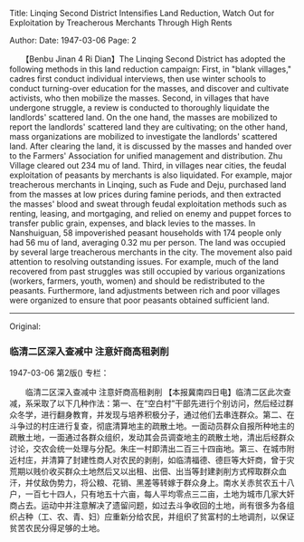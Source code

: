 Title: Linqing Second District Intensifies Land Reduction, Watch Out for Exploitation by Treacherous Merchants Through High Rents

Author:
Date: 1947-03-06
Page: 2

　　【Benbu Jinan 4 Ri Dian】The Linqing Second District has adopted the following methods in this land reduction campaign: First, in "blank villages," cadres first conduct individual interviews, then use winter schools to conduct turning-over education for the masses, and discover and cultivate activists, who then mobilize the masses. Second, in villages that have undergone struggle, a review is conducted to thoroughly liquidate the landlords' scattered land. On the one hand, the masses are mobilized to report the landlords' scattered land they are cultivating; on the other hand, mass organizations are mobilized to investigate the landlords' scattered land. After clearing the land, it is discussed by the masses and handed over to the Farmers' Association for unified management and distribution. Zhu Village cleared out 234 mu of land. Third, in villages near cities, the feudal exploitation of peasants by merchants is also liquidated. For example, major treacherous merchants in Linqing, such as Fude and Deju, purchased land from the masses at low prices during famine periods, and then extracted the masses' blood and sweat through feudal exploitation methods such as renting, leasing, and mortgaging, and relied on enemy and puppet forces to transfer public grain, expenses, and black levies to the masses. In Nanshuiguan, 58 impoverished peasant households with 174 people only had 56 mu of land, averaging 0.32 mu per person. The land was occupied by several large treacherous merchants in the city. The movement also paid attention to resolving outstanding issues. For example, much of the land recovered from past struggles was still occupied by various organizations (workers, farmers, youth, women) and should be redistributed to the peasants. Furthermore, land adjustments between rich and poor villages were organized to ensure that poor peasants obtained sufficient land.



<hr /> 

Original: 


### 临清二区深入查减中  注意奸商高租剥削

1947-03-06
第2版()
专栏：

　　临清二区深入查减中
    注意奸商高租剥削
    【本报冀南四日电】临清二区此次查减，系采取了以下几种作法：第一、在“空白村”干部先进行个别访问，然后经过群众冬学，进行翻身教育，并发现与培养积极分子，通过他们去串连群众。第二、在斗争过的村庄进行复查，彻底清算地主的疏散土地。一面动员群众自报所种地主的疏散土地，一面通过各群众组织，发动其会员调查地主的疏散土地，清出后经群众讨论，交农会统一处理与分配。朱庄一村即清出二百三十四亩地。第三、在城市附近村庄，并清算了封建性商人对农民的剥削，如临清福德、德巨等大奸商，曾于灾荒期以贱价收买群众土地然后又以出租、出佃、出当等封建剥削方式榨取群众血汗，并仗敌伪势力，将公粮、花销、黑差等转嫁于群众身上。南水关赤贫农五十八户，一百七十四人，只有地五十六亩，每人平均零点三二亩，土地为城市几家大奸商占去。运动中并注意解决了遗留问题，如过去斗争收回的土地，尚有很多为各组织占种（工、农、青、妇）应重新分给农民，并组织了贫富村的土地调剂，以保证贫苦农民分得足够的土地。
